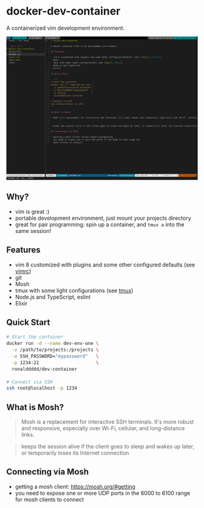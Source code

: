 # docker-dev-container

A containerized vim development environment. 

![Screenshot of vim running in a tmux session](./screenshot.jpeg)

## Why?

- vim is great :)
- portable development environment, just mount your projects directory
- great for pair programming: spin up a container, and `tmux a` into the same session! 

## Features

- vim 8 customized with plugins and some other configured defaults (see [vimrc](./vimrc))
- git
- Mosh 
- tmux with some light configurations (see [tmux](./tmux.conf))
- Node.js and TypeScript, eslint
- Elixir

## Quick Start

```sh
# Start the container
docker run -d --name dev-env-one \
  -v /path/to/projects:/projects \
  -e SSH_PASSWORD="mypassword"   \
  -p 1234:22                     \
  ronalddddd/dev-container

# Connect via SSH
ssh root@localhost -p 1234
```

## What is Mosh?

> Mosh is a replacement for interactive SSH terminals. It's more robust and responsive, especially over Wi-Fi, cellular, and long-distance links.


> keeps the session alive if the client goes to sleep and wakes up later, or temporarily loses its Internet connection

## Connecting via Mosh

- getting a mosh client: https://mosh.org/#getting
- you need to expose one or more UDP ports in the 6000 to 6100 range for
  mosh clients to connect
